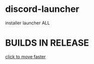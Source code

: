 # discord-launcher
installer launcher ALL
# BUILDS IN RELEASE
[click to move faster](https://github.com/zipmishahl2/discord-launcher/releases/tag/dev)
